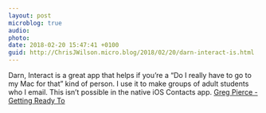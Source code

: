 ```yaml
---
layout: post
microblog: true
audio: 
photo: 
date: 2018-02-20 15:47:41 +0100
guid: http://ChrisJWilson.micro.blog/2018/02/20/darn-interact-is.html
---
```

Darn, Interact is a great app that helps if you’re a “Do I really have to go to my Mac for that” kind of person. I use it to make groups of adult students who I email. This isn’t possible in the native iOS Contacts app. [Greg Pierce - Getting Ready To](https://agiletortoise.micro.blog/2018/02/12/getting-ready-to.html)
